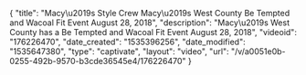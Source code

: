 {
    "title": "Macy\u2019s Style Crew Macy\u2019s West County Be Tempted and Wacoal Fit Event August 28, 2018",
    "description": "Macy\u2019s West County has a Be Tempted and Wacoal Fit Event August 28, 2018",
    "videoid": "176226470",
    "date_created": "1535396256",
    "date_modified": "1535647380",
    "type": "captivate",
    "layout": "video",
    "url": "\/v\/a0051e0b-0255-492b-9570-b3cde36545e4\/176226470"
}